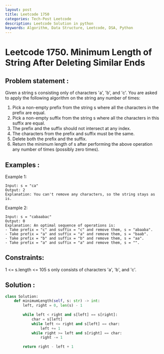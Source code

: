 ```yaml
---
layout: post
title: Leetcode 1750
categories: Tech-Post Leetcode
description: Leetcode Solution in python
keywords: Algorithm, Data Structure, Leetcode, DSA, Python
---
```


# Leetcode 1750. Minimum Length of String After Deleting Similar Ends

## Problem statement : 

Given a string s consisting only of characters 'a', 'b', and 'c'. You are asked to apply the following algorithm on the string any number of times:

1. Pick a non-empty prefix from the string s where all the characters in the prefix are equal.
2. Pick a non-empty suffix from the string s where all the characters in this suffix are equal.
3. The prefix and the suffix should not intersect at any index.
4. The characters from the prefix and suffix must be the same.
5. Delete both the prefix and the suffix.
6. Return the minimum length of s after performing the above operation any number of times (possibly zero times).


## Examples : 

Example 1:
```
Input: s = "ca"
Output: 2
Explanation: You can't remove any characters, so the string stays as is.

```

Example 2:
```
Input: s = "cabaabac"
Output: 0
Explanation: An optimal sequence of operations is:
- Take prefix = "c" and suffix = "c" and remove them, s = "abaaba".
- Take prefix = "a" and suffix = "a" and remove them, s = "baab".
- Take prefix = "b" and suffix = "b" and remove them, s = "aa".
- Take prefix = "a" and suffix = "a" and remove them, s = "".

```
 

## Constraints:

1 <= s.length <= 105
s only consists of characters 'a', 'b', and 'c'.


## Solution : 

```python
class Solution:
    def minimumLength(self, s: str) -> int:
        left, right = 0, len(s) - 1
        
        while left < right and s[left] == s[right]:
            char = s[left]
            while left <= right and s[left] == char:
                left += 1
            while right >= left and s[right] == char:
                right -= 1
        
        return right - left + 1
        
```

